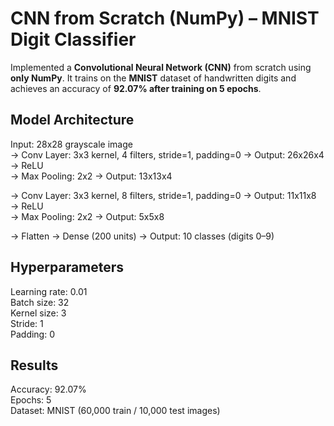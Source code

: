 # CNN from Scratch (NumPy) – MNIST Digit Classifier

Implemented a **Convolutional Neural Network (CNN)** from scratch using **only NumPy**. It trains on the **MNIST** dataset of handwritten digits and achieves an accuracy of **92.07% after training on 5 epochs**.


## Model Architecture

Input: 28x28 grayscale image  
→ Conv Layer: 3x3 kernel, 4 filters, stride=1, padding=0 → Output: 26x26x4  
→ ReLU  
→ Max Pooling: 2x2 → Output: 13x13x4  

→ Conv Layer: 3x3 kernel, 8 filters, stride=1, padding=0 → Output: 11x11x8  
→ ReLU  
→ Max Pooling: 2x2 → Output: 5x5x8  

→ Flatten → Dense (200 units) → Output: 10 classes (digits 0–9)


## Hyperparameters

Learning rate: 0.01  
Batch size: 32  
Kernel size: 3  
Stride: 1  
Padding: 0


## Results

Accuracy: 92.07%  
Epochs: 5  
Dataset: MNIST (60,000 train / 10,000 test images)  
